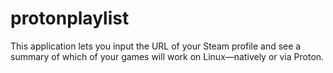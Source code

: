 protonplaylist
==============

This application lets you input the URL of your Steam profile and see a summary of which of your games will work on Linux—natively or via Proton.
